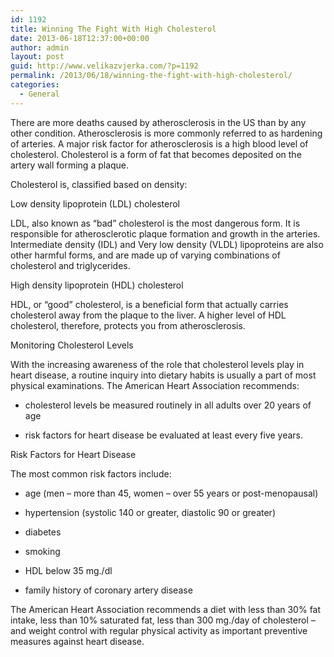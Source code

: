 ```yaml
---
id: 1192
title: Winning The Fight With High Cholesterol
date: 2013-06-18T12:37:00+00:00
author: admin
layout: post
guid: http://www.velikazvjerka.com/?p=1192
permalink: /2013/06/18/winning-the-fight-with-high-cholesterol/
categories:
  - General
---
```

There are more deaths caused by atherosclerosis in the US than by any other condition. Atherosclerosis is more commonly referred to as hardening of arteries. A major risk factor for atherosclerosis is a high blood level of cholesterol. Cholesterol is a form of fat that becomes deposited on the artery wall forming a plaque.

Cholesterol is, classified based on density:

Low density lipoprotein (LDL) cholesterol

LDL, also known as “bad” cholesterol is the most dangerous form. It is responsible for atherosclerotic plaque formation and growth in the arteries. Intermediate density (IDL) and Very low density (VLDL) lipoproteins are also other harmful forms, and are made up of varying combinations of cholesterol and triglycerides.

High density lipoprotein (HDL) cholesterol

HDL, or “good” cholesterol, is a beneficial form that actually carries cholesterol away from the plaque to the liver. A higher level of HDL cholesterol, therefore, protects you from atherosclerosis.

Monitoring Cholesterol Levels

With the increasing awareness of the role that cholesterol levels play in heart disease, a routine inquiry into dietary habits is usually a part of most physical examinations. The American Heart Association recommends:

* cholesterol levels be measured routinely in all adults over 20 years of age
  
* risk factors for heart disease be evaluated at least every five years.

Risk Factors for Heart Disease

The most common risk factors include:

* age (men &#8211; more than 45, women &#8211; over 55 years or post-menopausal)
  
* hypertension (systolic 140 or greater, diastolic 90 or greater)
  
* diabetes
  
* smoking
  
* HDL below 35 mg./dl
  
* family history of coronary artery disease

The American Heart Association recommends a diet with less than 30% fat intake, less than 10% saturated fat, less than 300 mg./day of cholesterol &#8211; and weight control with regular physical activity as important preventive measures against heart disease.